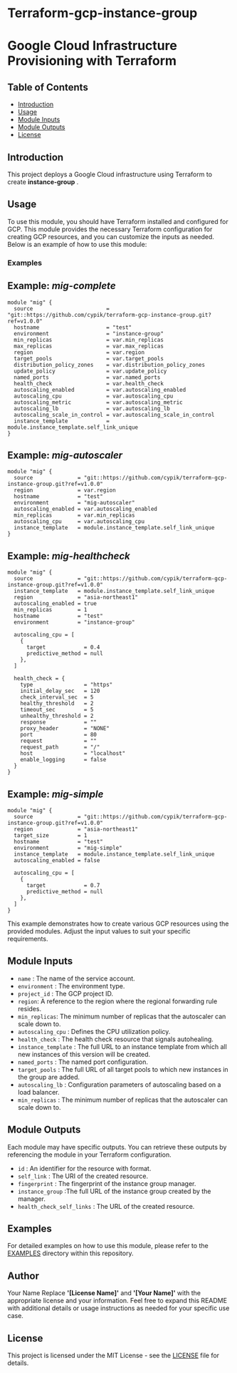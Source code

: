 # Terraform-gcp-instance-group
# Google Cloud Infrastructure Provisioning with Terraform
## Table of Contents

- [Introduction](#introduction)
- [Usage](#usage)
- [Module Inputs](#module-inputs)
- [Module Outputs](#module-outputs)
- [License](#license)

## Introduction
This project deploys a Google Cloud infrastructure using Terraform to create **instance-group** .
## Usage
To use this module, you should have Terraform installed and configured for GCP. This module provides the necessary Terraform configuration for creating GCP resources, and you can customize the inputs as needed. Below is an example of how to use this module:
### Examples

## Example: _mig-complete_

```hcl
module "mig" {
  source                       = "git::https://github.com/cypik/terraform-gcp-instance-group.git?ref=v1.0.0"
  hostname                     = "test"
  environment                  = "instance-group"
  min_replicas                 = var.min_replicas
  max_replicas                 = var.max_replicas
  region                       = var.region
  target_pools                 = var.target_pools
  distribution_policy_zones    = var.distribution_policy_zones
  update_policy                = var.update_policy
  named_ports                  = var.named_ports
  health_check                 = var.health_check
  autoscaling_enabled          = var.autoscaling_enabled
  autoscaling_cpu              = var.autoscaling_cpu
  autoscaling_metric           = var.autoscaling_metric
  autoscaling_lb               = var.autoscaling_lb
  autoscaling_scale_in_control = var.autoscaling_scale_in_control
  instance_template            = module.instance_template.self_link_unique
}
```

## Example: _mig-autoscaler_

```hcl
module "mig" {
  source              = "git::https://github.com/cypik/terraform-gcp-instance-group.git?ref=v1.0.0"
  region              = var.region
  hostname            = "test"
  environment         = "mig-autoscaler"
  autoscaling_enabled = var.autoscaling_enabled
  min_replicas        = var.min_replicas
  autoscaling_cpu     = var.autoscaling_cpu
  instance_template   = module.instance_template.self_link_unique
}
```
## Example: _mig-healthcheck_

```hcl
module "mig" {
  source              = "git::https://github.com/cypik/terraform-gcp-instance-group.git?ref=v1.0.0"
  instance_template   = module.instance_template.self_link_unique
  region              = "asia-northeast1"
  autoscaling_enabled = true
  min_replicas        = 1
  hostname            = "test"
  environment         = "instance-group"

  autoscaling_cpu = [
    {
      target            = 0.4
      predictive_method = null
    },
  ]

  health_check = {
    type                = "https"
    initial_delay_sec   = 120
    check_interval_sec  = 5
    healthy_threshold   = 2
    timeout_sec         = 5
    unhealthy_threshold = 2
    response            = ""
    proxy_header        = "NONE"
    port                = 80
    request             = ""
    request_path        = "/"
    host                = "localhost"
    enable_logging      = false
  }
}
```
## Example: _mig-simple_

```hcl
module "mig" {
  source              = "git::https://github.com/cypik/terraform-gcp-instance-group.git?ref=v1.0.0"
  region              = "asia-northeast1"
  target_size         = 1
  hostname            = "test"
  environment         = "mig-simple"
  instance_template   = module.instance_template.self_link_unique
  autoscaling_enabled = false

  autoscaling_cpu = [
    {
      target            = 0.7
      predictive_method = null
    },
  ]
}
```
This example demonstrates how to create various GCP resources using the provided modules. Adjust the input values to suit your specific requirements.

## Module Inputs

- `name`  : The name of the service account.
- `environment` : The environment type.
- `project_id` : The GCP project ID.
- `region`: A reference to the region where the regional forwarding rule resides.
- `min_replicas`: The minimum number of replicas that the autoscaler can scale down to.
- `autoscaling_cpu` : Defines the CPU utilization policy.
- `health_check` : The health check resource that signals autohealing.
- `instance_template` : The full URL to an instance template from which all new instances of this version will be created.
- `named_ports` : The named port configuration.
- `target_pools` :  The full URL of all target pools to which new instances in the group are added.
- `autoscaling_lb` : Configuration parameters of autoscaling based on a load balancer.
- `min_replicas` : The minimum number of replicas that the autoscaler can scale down to.

## Module Outputs
Each module may have specific outputs. You can retrieve these outputs by referencing the module in your Terraform configuration.

- `id` :  An identifier for the resource with format.
- `self_link` : The URI of the created resource.
- `fingerprint` : The fingerprint of the instance group manager.
- `instance_group` :The full URL of the instance group created by the manager.
- `health_check_self_links` : The URL of the created resource.

## Examples
For detailed examples on how to use this module, please refer to the [EXAMPLES](https://github.com/cypik/terraform-gcp-instance-group/tree/master/example/mig) directory within this repository.

## Author
Your Name Replace **'[License Name]'** and **'[Your Name]'** with the appropriate license and your information. Feel free to expand this README with additional details or usage instructions as needed for your specific use case.

## License
This project is licensed under the MIT License - see the [LICENSE](https://github.com/cypik/terraform-gcp-instance-group/blob/master/LICENSE) file for details.

